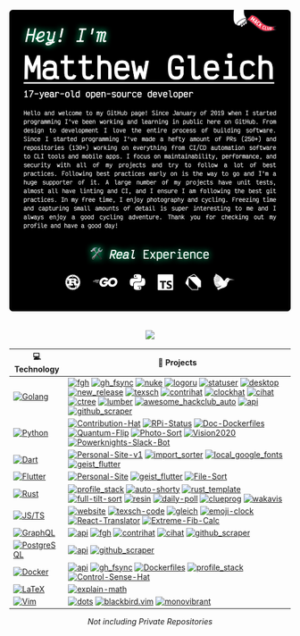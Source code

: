 ![card](card.png)

<div align="center">
    <br>
    <img src="https://metrics.lecoq.io/Matt-Gleich?template=classic&repositories=300&lines=1&achievements=1&isocalendar=1&followup=1&isocalendar.duration=half-year&achievements.threshold=B&achievements.secrets=true&achievements.limit=6&config.timezone=America%2FNew_York">
</div>

<!-- START OF PROFILE STACK, DO NOT REMOVE -->
| 💻 **Technology** | 🚀 **Projects** |
| - | - |
| [![Golang](https://img.shields.io/static/v1?label=&message=Golang&color=7FD6EA&logo=go&logoColor=FFFFFF)](https://golang.org/) | [![fgh](https://img.shields.io/static/v1?label=&message=fgh&color=000605&logo=github&logoColor=FFFFFF&labelColor=000605)](https://github.com/Matt-Gleich/fgh) [![gh_fsync](https://img.shields.io/static/v1?label=&message=gh_fsync&color=000605&logo=github&logoColor=FFFFFF&labelColor=000605)](https://github.com/Matt-Gleich/gh_fsync) [![nuke](https://img.shields.io/static/v1?label=&message=nuke&color=000605&logo=github&logoColor=FFFFFF&labelColor=000605)](https://github.com/Matt-Gleich/nuke) [![logoru](https://img.shields.io/static/v1?label=&message=logoru&color=000605&logo=github&logoColor=FFFFFF&labelColor=000605)](https://github.com/Matt-Gleich/logoru) [![statuser](https://img.shields.io/static/v1?label=&message=statuser&color=000605&logo=github&logoColor=FFFFFF&labelColor=000605)](https://github.com/Matt-Gleich/statuser) [![desktop](https://img.shields.io/static/v1?label=&message=desktop&color=000605&logo=github&logoColor=FFFFFF&labelColor=000605)](https://github.com/Matt-Gleich/desktop) [![new_release](https://img.shields.io/static/v1?label=&message=new_release&color=000605&logo=github&logoColor=FFFFFF&labelColor=000605)](https://github.com/Matt-Gleich/new_release) [![texsch](https://img.shields.io/static/v1?label=&message=texsch&color=000605&logo=github&logoColor=FFFFFF&labelColor=000605)](https://github.com/Matt-Gleich/texsch) [![contrihat](https://img.shields.io/static/v1?label=&message=contrihat&color=000605&logo=github&logoColor=FFFFFF&labelColor=000605)](https://github.com/Matt-Gleich/contrihat) [![clockhat](https://img.shields.io/static/v1?label=&message=clockhat&color=000605&logo=github&logoColor=FFFFFF&labelColor=000605)](https://github.com/Matt-Gleich/clockhat) [![cihat](https://img.shields.io/static/v1?label=&message=cihat&color=000605&logo=github&logoColor=FFFFFF&labelColor=000605)](https://github.com/Matt-Gleich/cihat) [![ctree](https://img.shields.io/static/v1?label=&message=ctree&color=000605&logo=github&logoColor=FFFFFF&labelColor=000605)](https://github.com/Matt-Gleich/ctree) [![lumber](https://img.shields.io/static/v1?label=&message=lumber&color=000605&logo=github&logoColor=FFFFFF&labelColor=000605)](https://github.com/Matt-Gleich/lumber) [![awesome_hackclub_auto](https://img.shields.io/static/v1?label=&message=awesome_hackclub_auto&color=000605&logo=github&logoColor=FFFFFF&labelColor=000605)](https://github.com/hackclub/awesome_hackclub_auto) [![api](https://img.shields.io/static/v1?label=&message=api&color=000605&logo=github&logoColor=FFFFFF&labelColor=000605)](https://github.com/Matt-Gleich/api) [![github_scraper](https://img.shields.io/static/v1?label=&message=github_scraper&color=000605&logo=github&logoColor=FFFFFF&labelColor=000605)](https://github.com/Matt-Gleich/github_scraper) |
| [![Python](https://img.shields.io/static/v1?label=&message=Python&color=3C78A9&logo=python&logoColor=FFFFFF)](https://www.python.org/) | [![Contribution-Hat](https://img.shields.io/static/v1?label=&message=Contribution-Hat&color=000605&logo=github&logoColor=FFFFFF&labelColor=000605)](https://github.com/Matt-Gleich/Contribution-Hat) [![RPi-Status](https://img.shields.io/static/v1?label=&message=RPi-Status&color=000605&logo=github&logoColor=FFFFFF&labelColor=000605)](https://github.com/Matt-Gleich/RPi-Status) [![Doc-Dockerfiles](https://img.shields.io/static/v1?label=&message=Doc-Dockerfiles&color=000605&logo=github&logoColor=FFFFFF&labelColor=000605)](https://github.com/Matt-Gleich/Doc-Dockerfiles) [![Quantum-Flip](https://img.shields.io/static/v1?label=&message=Quantum-Flip&color=000605&logo=github&logoColor=FFFFFF&labelColor=000605)](https://github.com/Matt-Gleich/Quantum-Flip) [![Photo-Sort](https://img.shields.io/static/v1?label=&message=Photo-Sort&color=000605&logo=github&logoColor=FFFFFF&labelColor=000605)](https://github.com/Matt-Gleich/Photo-Sort) [![Vision2020](https://img.shields.io/static/v1?label=&message=Vision2020&color=000605&logo=github&logoColor=FFFFFF&labelColor=000605)](https://github.com/Team-501-The-PowerKnights/Vision2020) [![Powerknights-Slack-Bot](https://img.shields.io/static/v1?label=&message=Powerknights-Slack-Bot&color=000605&logo=github&logoColor=FFFFFF&labelColor=000605)](https://github.com/Team-501-The-PowerKnights/Powerknights-Slack-Bot) |
| [![Dart](https://img.shields.io/static/v1?label=&message=Dart&color=52C0F2&logo=dart&logoColor=FFFFFF)](https://dart.dev/) | [![Personal-Site-v1](https://img.shields.io/static/v1?label=&message=Personal-Site-v1&color=000605&logo=github&logoColor=FFFFFF&labelColor=000605)](https://github.com/Matt-Gleich/Personal-Site-v1) [![import_sorter](https://img.shields.io/static/v1?label=&message=import_sorter&color=000605&logo=github&logoColor=FFFFFF&labelColor=000605)](https://github.com/fluttercommunity/import_sorter) [![local_google_fonts](https://img.shields.io/static/v1?label=&message=local_google_fonts&color=000605&logo=github&logoColor=FFFFFF&labelColor=000605)](https://github.com/Matt-Gleich/local_google_fonts) [![geist_flutter](https://img.shields.io/static/v1?label=&message=geist_flutter&color=000605&logo=github&logoColor=FFFFFF&labelColor=000605)](https://github.com/banurapp/geist_flutter) |
| [![Flutter](https://img.shields.io/static/v1?label=&message=Flutter&color=52C0F2&logo=flutter&logoColor=FFFFFF)](https://flutter.dev/) | [![Personal-Site](https://img.shields.io/static/v1?label=&message=Personal-Site&color=000605&logo=github&logoColor=FFFFFF&labelColor=000605)](https://github.com/Matt-Gleich/Personal-Site) [![geist_flutter](https://img.shields.io/static/v1?label=&message=geist_flutter&color=000605&logo=github&logoColor=FFFFFF&labelColor=000605)](https://github.com/banurapp/geist_flutter) [![File-Sort](https://img.shields.io/static/v1?label=&message=File-Sort&color=000605&logo=github&logoColor=FFFFFF&labelColor=000605)](https://github.com/Matt-Gleich/File-Sort) |
| [![Rust](https://img.shields.io/static/v1?label=&message=Rust&color=DEA584&logo=rust&logoColor=FFFFFF)](https://www.rust-lang.org/) | [![profile_stack](https://img.shields.io/static/v1?label=&message=profile_stack&color=000605&logo=github&logoColor=FFFFFF&labelColor=000605)](https://github.com/Matt-Gleich/profile_stack) [![auto-shorty](https://img.shields.io/static/v1?label=&message=auto-shorty&color=000605&logo=github&logoColor=FFFFFF&labelColor=000605)](https://github.com/Matt-Gleich/auto-shorty) [![rust_template](https://img.shields.io/static/v1?label=&message=rust_template&color=000605&logo=github&logoColor=FFFFFF&labelColor=000605)](https://github.com/Matt-Gleich/rust_template) [![full-tilt-sort](https://img.shields.io/static/v1?label=&message=full-tilt-sort&color=000605&logo=github&logoColor=FFFFFF&labelColor=000605)](https://github.com/Matt-Gleich/full-tilt-sort) [![resin](https://img.shields.io/static/v1?label=&message=resin&color=000605&logo=github&logoColor=FFFFFF&labelColor=000605)](https://github.com/Matt-Gleich/resin) [![daily-poll](https://img.shields.io/static/v1?label=&message=daily-poll&color=000605&logo=github&logoColor=FFFFFF&labelColor=000605)](https://github.com/Matt-Gleich/daily-poll) [![clueprog](https://img.shields.io/static/v1?label=&message=clueprog%20(WIP)&color=000605&logo=github&logoColor=FFFFFF&labelColor=000605)](https://github.com/Matt-Gleich/clueprog) [![wakavis](https://img.shields.io/static/v1?label=&message=wakavis%20(WIP)&color=000605&logo=github&logoColor=FFFFFF&labelColor=000605)](https://github.com/Matt-Gleich/wakavis) |
| [![JS/TS](https://img.shields.io/static/v1?label=&message=JS/TS&color=3878C6&logo=typescript&logoColor=FFFFFF)](https://www.typescriptlang.org/) | [![website](https://img.shields.io/static/v1?label=&message=website&color=000605&logo=github&logoColor=FFFFFF&labelColor=000605)](https://github.com/Matt-Gleich/website) [![texsch-code](https://img.shields.io/static/v1?label=&message=texsch-code&color=000605&logo=github&logoColor=FFFFFF&labelColor=000605)](https://github.com/Matt-Gleich/texsch-code) [![gleich](https://img.shields.io/static/v1?label=&message=gleich%20(WIP)&color=000605&logo=github&logoColor=FFFFFF&labelColor=000605)](https://github.com/Matt-Gleich/gleich) [![emoji-clock](https://img.shields.io/static/v1?label=&message=emoji-clock%20(WIP)&color=000605&logo=github&logoColor=FFFFFF&labelColor=000605)](https://github.com/Matt-Gleich/emoji-clock) [![React-Translator](https://img.shields.io/static/v1?label=&message=React-Translator&color=000605&logo=github&logoColor=FFFFFF&labelColor=000605)](https://github.com/Matt-Gleich/React-Translator) [![Extreme-Fib-Calc](https://img.shields.io/static/v1?label=&message=Extreme-Fib-Calc&color=000605&logo=github&logoColor=FFFFFF&labelColor=000605)](https://github.com/Matt-Gleich/Extreme-Fib-Calc) |
| [![GraphQL](https://img.shields.io/static/v1?label=&message=GraphQL&color=000000&logo=graphql&logoColor=FFFFFF)](https://graphql.org) | [![api](https://img.shields.io/static/v1?label=&message=api&color=000605&logo=github&logoColor=FFFFFF&labelColor=000605)](https://github.com/Matt-Gleich/api) [![fgh](https://img.shields.io/static/v1?label=&message=fgh&color=000605&logo=github&logoColor=FFFFFF&labelColor=000605)](https://github.com/Matt-Gleich/fgh) [![contrihat](https://img.shields.io/static/v1?label=&message=contrihat&color=000605&logo=github&logoColor=FFFFFF&labelColor=000605)](https://github.com/Matt-Gleich/contrihat) [![cihat](https://img.shields.io/static/v1?label=&message=cihat&color=000605&logo=github&logoColor=FFFFFF&labelColor=000605)](https://github.com/Matt-Gleich/cihat) [![github_scraper](https://img.shields.io/static/v1?label=&message=github_scraper&color=000605&logo=github&logoColor=FFFFFF&labelColor=000605)](https://github.com/Matt-Gleich/github_scraper) |
| [![PostgreSQL](https://img.shields.io/static/v1?label=&message=PostgreSQL&color=336791&logo=postgresql&logoColor=FFFFFF)](https://postgres.org) | [![api](https://img.shields.io/static/v1?label=&message=api&color=000605&logo=github&logoColor=FFFFFF&labelColor=000605)](https://github.com/Matt-Gleich/api) [![github_scraper](https://img.shields.io/static/v1?label=&message=github_scraper&color=000605&logo=github&logoColor=FFFFFF&labelColor=000605)](https://github.com/Matt-Gleich/github_scraper) |
| [![Docker](https://img.shields.io/static/v1?label=&message=Docker&color=4FA1EF&logo=docker&logoColor=FFFFFF)](https://www.docker.com/) | [![api](https://img.shields.io/static/v1?label=&message=api&color=000605&logo=github&logoColor=FFFFFF&labelColor=000605)](https://github.com/Matt-Gleich/api) [![gh_fsync](https://img.shields.io/static/v1?label=&message=gh_fsync&color=000605&logo=github&logoColor=FFFFFF&labelColor=000605)](https://github.com/Matt-Gleich/gh_fsync) [![Dockerfiles](https://img.shields.io/static/v1?label=&message=Dockerfiles&color=000605&logo=github&logoColor=FFFFFF&labelColor=000605)](https://github.com/Matt-Gleich/Dockerfiles) [![profile_stack](https://img.shields.io/static/v1?label=&message=profile_stack&color=000605&logo=github&logoColor=FFFFFF&labelColor=000605)](https://github.com/Matt-Gleich/profile_stack) [![Control-Sense-Hat](https://img.shields.io/static/v1?label=&message=Control-Sense-Hat&color=000605&logo=github&logoColor=FFFFFF&labelColor=000605)](https://github.com/Matt-Gleich/Control-Sense-Hat) |
| [![LaTeX](https://img.shields.io/static/v1?label=&message=LaTeX&color=3D6117&logo=latex&logoColor=FFFFFF)](https://www.latex-project.org/) | [![explain-math](https://img.shields.io/static/v1?label=&message=explain-math&color=000605&logo=github&logoColor=FFFFFF&labelColor=000605)](https://github.com/Matt-Gleich/explain-math) |
| [![Vim](https://img.shields.io/static/v1?label=&message=Vim&color=019733&logo=vim&logoColor=FFFFFF)](https://www.vim.org/) | [![dots](https://img.shields.io/static/v1?label=&message=dots&color=000605&logo=github&logoColor=FFFFFF&labelColor=000605)](https://github.com/Matt-Gleich/dots) [![blackbird.vim](https://img.shields.io/static/v1?label=&message=blackbird.vim&color=000605&logo=github&logoColor=FFFFFF&labelColor=000605)](https://github.com/Matt-Gleich/blackbird.vim) [![monovibrant](https://img.shields.io/static/v1?label=&message=monovibrant&color=000605&logo=github&logoColor=FFFFFF&labelColor=000605)](https://github.com/Matt-Gleich/monovibrant) |
<!-- END OF PROFILE STACK, DO NOT REMOVE -->

<div align="center">
    <i>Not including Private Repositories</i>
</div>